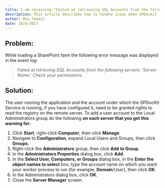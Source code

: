 ```yaml
---
title: I am receiving ”Failed at retrieving SQL Accounts from the following servers".
description: This article describes how to handle issue when SPDocKit fails at retrieving SQL account from server.
author: Mia Tomaić
date: 18/5/2017
---
```


## Problem:
While loading a SharePoint farm the following error message was displayed in the event log:
> *Failed at retrieving SQL Accounts from the following servers: ‘Server Name’. Check your permissions.*

## Solution:
The user running the application and the account under which the SPDocKit Service is running, if you have configured it, need to be granted rights to read the registry on the remote server. To add a user account to the Local Administrators group do the following **on each server that you get this warning for:**

1. Click **Start**, right-click **Computer**, then click **Manage**.
2. Navigate to **Configuration**, expand Local Users and Groups, then click **Groups**.
3. Right-click the **Administrators** group, then click **Add to Group**.
4. In the **Administrators Properties** dialog box, click **Add**.
5. In the **Select User, Computers, or Groups** dialog box, in the **Enter the object names to select** box, type the account name on which you want your worker process to run (for example, **Domain**/User), then click **OK**.
6. In the Administrators dialog box, click **OK**.
7. Close the **Server Manager** screen.